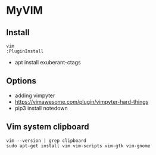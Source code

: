 # MyVIM
## Install
```
vim
:PluginInstall
```
- apt install exuberant-ctags

## Options
- adding vimpyter
- https://vimawesome.com/plugin/vimpyter-hard-things
- pip3 install notedown

## Vim system clipboard
```
vim --version | grep clipboard
sudo apt-get install vim vim-scripts vim-gtk vim-gnome
```
